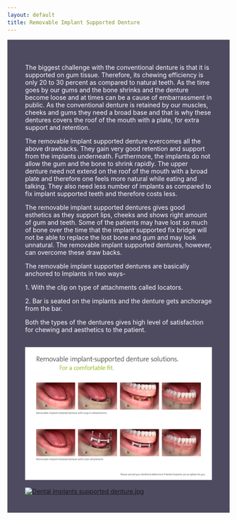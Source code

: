 ```yaml
---
layout: default
title: Removable Implant Supported Denture
---
```


<div class="row">
<div class="col-xs-12 featured-text no-gutters" style="background: #4e4b61; color: white; url() center; padding: 8%;">


<p>The biggest challenge with the conventional denture is that it is supported on gum tissue. Therefore, its chewing efficiency is only 20 to 30 percent as compared to natural teeth. As the time goes by our gums and the bone shrinks and the denture become loose and at times can be a cause of embarrassment in public. As the conventional denture is retained by our muscles, cheeks and gums they need a broad base and that is why these dentures covers the roof of the mouth with a plate, for extra support and retention.
</p>
<p>The removable implant supported denture overcomes all the above drawbacks. They gain very good retention and support from the implants underneath. Furthermore, the implants do not allow the gum and the bone to shrink rapidly. The upper denture need not extend on the roof of the mouth with a broad plate and therefore one feels more natural while eating and talking. They also need less number of implants as compared to fix implant supported teeth and therefore costs less.
</p>
<p>The removable implant supported dentures gives good esthetics as they support lips, cheeks and shows right amount of gum and teeth. Some of the patients may have lost so much of bone over the time that the implant supported fix bridge will not be able to replace the lost bone and gum and may look unnatural. The removable implant supported dentures, however, can overcome these draw backs. 
</p>

<p>The removable implant supported dentures are basically anchored to Implants in two ways-
</p>
<p>1. With the clip on type of attachments called locators.
</p>
<p>2. Bar is seated on the implants and the denture gets anchorage from the bar.
</p>
<p>Both the types of the dentures gives high level of satisfaction for chewing and aesthetics to the patient.
</p>



<p>
<br />
<img alt="Removable Implant Supported Denture" src="/images/Removable_Implant_Supported_Denture.jpg" />
</p>


<div class="thumb tright"><div class="thumbinner" style="width:302px;"><a href="/File:Dental_implants_supported_denture.jpg" class="image"><img alt="Dental implants supported denture.jpg" src="/images/thumb/5/5b/Dental_implants_supported_denture.jpg/300px-Dental_implants_supported_denture.jpg" width="300" height="375" class="thumbimage" srcset="/images/thumb/5/5b/Dental_implants_supported_denture.jpg/450px-Dental_implants_supported_denture.jpg 1.5x, /images/thumb/5/5b/Dental_implants_supported_denture.jpg/600px-Dental_implants_supported_denture.jpg 2x" /></a>  <div class="thumbcaption"><div class="magnify"><a href="/File:Dental_implants_supported_denture.jpg" class="internal" title="Enlarge"></a></div></div></div></div>